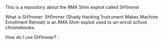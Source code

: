 This is a repository about the RMA Shim exploit called SH1mmer






What is SH1mmer: SH1mmer (Shady Hacking 1nstrument Makes Machine Enrollment Retreat) is an RMA Shim exploit used to un-enroll school chromebooks.







How do I use SH1mmer? : 
